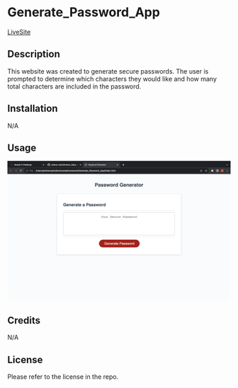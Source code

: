 # Generate_Password_App
[LiveSite]()

## Description
This website was created to generate secure passwords. The user is prompted to determine which characters they would like and how many total characters are included in the password.

## Installation
N/A

## Usage

![alt text](./assets/generate_pass_screenshot.png)

## Credits
N/A

## License
Please refer to the license in the repo.